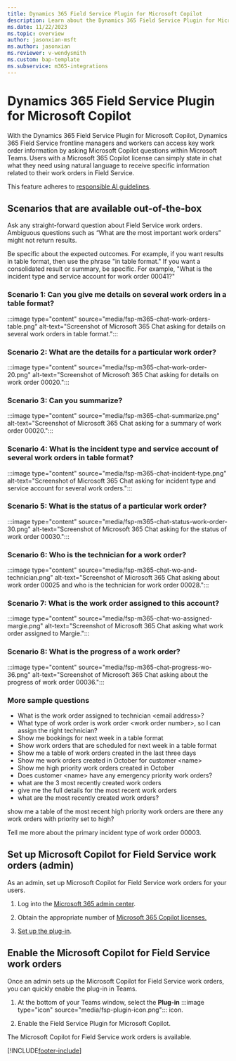 ```yaml
---
title: Dynamics 365 Field Service Plugin for Microsoft Copilot
description: Learn about the Dynamics 365 Field Service Plugin for Microsoft Copilot including the types of questions you can ask.
ms.date: 11/22/2023
ms.topic: overview
author: jasonxian-msft
ms.author: jasonxian
ms.reviewer: v-wendysmith
ms.custom: bap-template
ms.subservice: m365-integrations
---
```


# Dynamics 365 Field Service Plugin for Microsoft Copilot

With the Dynamics 365 Field Service Plugin for Microsoft Copilot, Dynamics 365 Field Service frontline managers and workers can access key work order information by asking Microsoft Copilot questions within Microsoft Teams. Users with a Microsoft 365 Copilot license can simply state in chat what they need using natural language to receive specific information related to their work orders in Field Service.

This feature adheres to [responsible AI guidelines](faqs-m365-chat.md).

## Scenarios that are available out-of-the-box

Ask any straight-forward question about Field Service work orders. Ambiguous questions such as “What are the most important work orders” might not return results.

Be specific about the expected outcomes. For example, if you want results in table format, then use the phrase "in table format." If you want a consolidated result or summary, be specific. For example, "What is the incident type and service account for work order 00041?"

### Scenario 1: Can you give me details on several work orders in a table format?

:::image type="content" source="media/fsp-m365-chat-work-orders-table.png" alt-text="Screenshot of Microsoft 365 Chat asking for details on several work orders in table format.":::

### Scenario 2: What are the details for a particular work order?

:::image type="content" source="media/fsp-m365-chat-work-order-20.png" alt-text="Screenshot of Microsoft 365 Chat asking for details on work order 00020.":::

### Scenario 3: Can you summarize?

:::image type="content" source="media/fsp-m365-chat-summarize.png" alt-text="Screenshot of Microsoft 365 Chat asking for a summary of work order 00020.":::

### Scenario 4: What is the incident type and service account of several work orders in table format?

:::image type="content" source="media/fsp-m365-chat-incident-type.png" alt-text="Screenshot of Microsoft 365 Chat asking for incident type and service account for several work orders.":::

### Scenario 5: What is the status of a particular work order?

:::image type="content" source="media/fsp-m365-chat-status-work-order-30.png" alt-text="Screenshot of Microsoft 365 Chat asking for the status of work order 00030.":::

### Scenario 6: Who is the technician for a work order?

:::image type="content" source="media/fsp-m365-chat-wo-and-technician.png" alt-text="Screenshot of Microsoft 365 Chat asking about work order 00025 and who is the technician for work order 00028.":::

### Scenario 7: What is the work order assigned to this account?

:::image type="content" source="media/fsp-m365-chat-wo-assigned-margie.png" alt-text="Screenshot of Microsoft 365 Chat asking what work order assigned to Margie.":::

### Scenario 8: What is the progress of a work order?

:::image type="content" source="media/fsp-m365-chat-progress-wo-36.png" alt-text="Screenshot of Microsoft 365 Chat asking about the progress of work order 00036.":::

### More sample questions

<!--- Categorize by persona, scenarios or use cases --->
- What is the work order assigned to technician \<email address\>?
- What type of work order is work order \<work order number\>, so I can assign the right technician?
- Show me bookings for next week in a table format
- Show work orders that are scheduled for next week in a table format
- Show me a table of work orders created in the last three days
- Show me work orders created in October for customer \<name\>
- Show me high priority work orders created in October
- Does customer \<name\> have any emergency priority work orders?
- what are the 3 most recently created work orders
- give me the full details for the most recent work orders
- what are the most recently created work orders?
 
show me a table of the most recent high priority work orders
are there any work orders with priority set to high?
 
Tell me more about the primary incident type of work order 00003.

## Set up Microsoft Copilot for Field Service work orders (admin)

As an admin, set up Microsoft Copilot for Field Service work orders for your users.

1. Log into the [Microsoft 365 admin center](https://admin.microsoft.com/).

1. Obtain the appropriate number of [Microsoft 365 Copilot licenses.](/microsoft-365-copilot/microsoft-365-copilot-setup#manage-licenses-for-copilot)

1. [Set up the plug-in](/power-virtual-agents/copilot-plugins-overview).

## Enable the Microsoft Copilot for Field Service work orders

Once an admin sets up the Microsoft Copilot for Field Service work orders, you can quickly enable the plug-in in Teams.

1. At the bottom of your Teams window, select the **Plug-in** :::image type="icon" source="media/fsp-plugin-icon.png"::: icon.

1. Enable the Field Service Plugin for Microsoft Copilot.

The Microsoft Copilot for Field Service work orders is available.

[!INCLUDE[footer-include](../includes/footer-banner.md)]
